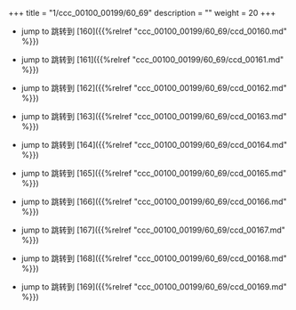 +++
title = "1/ccc_00100_00199/60_69"
description = ""
weight = 20
+++

* jump to 跳转到 [160]({{%relref "ccc_00100_00199/60_69/ccd_00160.md" %}})

* jump to 跳转到 [161]({{%relref "ccc_00100_00199/60_69/ccd_00161.md" %}})

* jump to 跳转到 [162]({{%relref "ccc_00100_00199/60_69/ccd_00162.md" %}})

* jump to 跳转到 [163]({{%relref "ccc_00100_00199/60_69/ccd_00163.md" %}})

* jump to 跳转到 [164]({{%relref "ccc_00100_00199/60_69/ccd_00164.md" %}})

* jump to 跳转到 [165]({{%relref "ccc_00100_00199/60_69/ccd_00165.md" %}})

* jump to 跳转到 [166]({{%relref "ccc_00100_00199/60_69/ccd_00166.md" %}})

* jump to 跳转到 [167]({{%relref "ccc_00100_00199/60_69/ccd_00167.md" %}})

* jump to 跳转到 [168]({{%relref "ccc_00100_00199/60_69/ccd_00168.md" %}})

* jump to 跳转到 [169]({{%relref "ccc_00100_00199/60_69/ccd_00169.md" %}})

